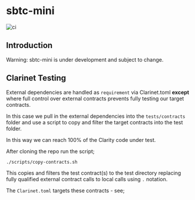 # sbtc-mini

![ci](https://github.com/Trust-Machines/core-eng)

## Introduction

Warning: sbtc-mini is under development and subject to change.

## Clarinet Testing

External dependencies are handled as `requirement` via Clarinet.toml **except** where full control over external contracts prevents fully testing our target contracts.

In this case we pull in the external dependencies into the `tests/contracts` folder and use a script to copy and filter the target contracts into the test folder.

In this way we can reach 100% of the Clarity code under test.

After cloning the repo run the script;

```bash
./scripts/copy-contracts.sh
```

This copies and filters the test contract(s) to the test directory replacing fully qualified external contract calls to
local calls using `.` notation.

The `Clarinet.toml` targets these contracts - see;
